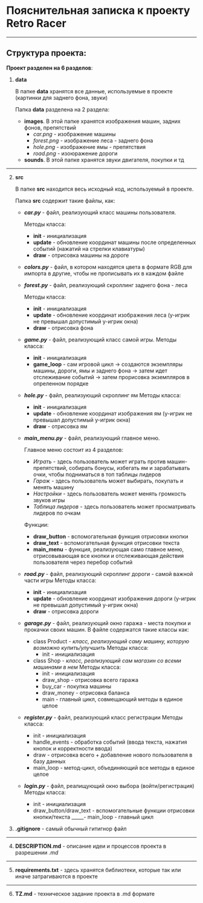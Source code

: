 # Пояснительная записка к проекту Retro Racer
_____
## Структура проекта:

**Проект разделен на 6 разделов**:

1. **data**
   
    В папке **data** хранятся все данные, используемые в проекте (картинки для заднего фона, звуки)

   Папка **data** разделена на 2 раздела:
   - **images**. В этой папке хранятся изображения машин, задних фонов, препятствий
      * *car.png* - изображение машины
      * *forest.png* - изображение леса - заднего фона
      * *hole.png* - изображение ямы - препятствия
      * *road.png* - изоюражение дороги
   - **sounds**. В этой папке хранятся звуки двигателя, покупки и тд
___
2. **src**
   
    В папке **src** находится весь исходный код, используемый в проекте.

   Папка **src** содержит такие файлы, как:
   * ***car.py*** - файл, реализующий класс машины пользователя. 
     
     Методы класса:
     - **init** - инициализация
     - **update** - обновление координат машины после определенных событий (нажатий на стрелки клавиатуры)
     - **draw** - отрисовка машины на дороге
   
   * ***colors.py*** - файл, в котором находятся цвета в формате RGB для импорта в другие, чтобы не прописывать их в каждом файле
  
   * ***forest.py*** - файл, реализующий скроллинг заднего фона - леса
     
     Методы класса:
     - **init** - инициализация
     - **update** - обновление координат изображения леса (y-игрик не превышал допустимый y-игрик окна)
     - **draw** - отрисовка фона
  
   * ***game.py*** - файл, реализующий класс самой игры.
     Методы класса:
     - **init** - инициализация
     - **game_loop** - сам игровой цикл -> создаются экземпляры машины, дороги, ямы и заднего фона -> затем идет отслеживание событий -> затем прорисовка экземпляров в опреленном порядке
  
   * ***hole.py*** - файл, реализующий скроллинг ям
     Методы класса:
     - **init** - инициализация
     - **update** - обновление координат изображения ям (y-игрик не превышал допустимый y-игрик окна)
     - **draw** - отрисовка ям
  
   * ***main_menu.py*** - файл, реализующий главное меню. 
     
     Главное меню состоит из 4 разделов:
     * *Играть* - здесь пользователь может играть против машин-препятствий, собирать бонусы, избегать ям и зарабатывать очки, чтобы подниматься в топ таблицы лидеров
     * *Гараж* - здесь пользователь может выбирать, покупать и менять машину
     * *Настройки* - здесь пользователь может менять громкость звуков игры
     * *Таблица лидеров* - здесь пользователь может просматривать лидеров по очкам
     
     Функции:
     - **draw_button** - вспомогательная функция отрисовки кнопки
     - **draw_text** - вспомогательная функция отрисовки текста
     - **main_menu** - функция, реализующая само главное меню, отрисовывающая все кнопки и отслеживающая действия пользователя через перебор событий
  
   * ***road.py*** - файл, реализующий скроллинг дороги - самой важной части игры
     Методы класса:
     - **init** - инициализация
     - **update** - обновление координат изображения дороги (y-игрик не превышал допустимый y-игрик окна)
     - **draw** - отрисовка дороги

   * ***garage.py*** - файл, реализующий окно гаража - места покупки и прокачки своих машин.
     В файле содержатся такие классы как:
       - class Product - *класс, реализующий саму машину, которую возможно купить/улучшить*
         Методы класса:
         - init - инициализация
       - class Shop - *класс, реализующий сам магазин со всеми машинами в нем*
         Методы класса:
         - init - инициализация
         - draw_shop - отрисовка всего гаража
         - buy_car - покупка машины
         - draw_money - отрисовка баланса
         - main - главный цикл, совмещающий методы в единое целое
   * ***register.py*** - файл, реализующий класс регистрации
     Методы класса:
     - init - инициализация
     - handle_events - обработка событий (ввода текста, нажатия кнопок и корректности ввода)
     - draw - отрисовка всего + добавление нового пользователя в базу данных
     - main_loop - метод-цикл, объединяющий все методы в единое целое
   * ***login.py*** - файл, реалищующий окно выбора (войти/регистрация)
     Методы класса:
     - init - инициализация
     - draw_button/draw_text - вспомогательные функции отрисовки кнопки/текста
_____- main_loop - главный цикл
3. **.gitignore** - самый обычный гитигнор файл
_______
4. **DESCRIPTION.md** - описание идеи и процессов проекта в разрешении *.md*
_______
5. **requirements.txt** - здесь хранятся библиотеки, которые так или иначе затрагиваются в проекте
_______
6. **TZ.md** - техническое задание проекта в .md формате
